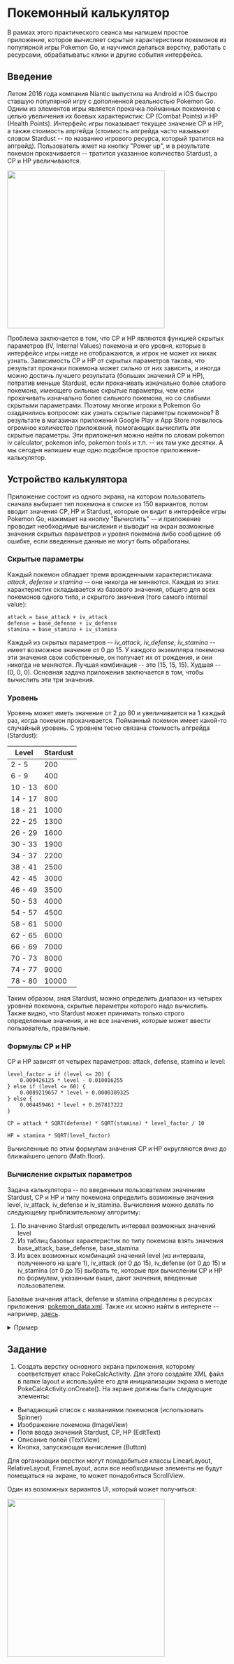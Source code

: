 # Покемонный калькулятор

В рамках этого практического сеанса мы напишем простое приложение, которое вычисляет скрытые характеристики покемонов из популярной игры Pokemon Go, и научимся делаться верстку, работать с ресурсами, обрабатыватьс клики и другие события интерфейса.

## Введение

Летом 2016 года компания Niantic выпустила на Android и iOS быстро ставшую популярной игру с дополненной реальностью Pokemon Go. Одним из элементов игры является прокачка пойманных покемонов с целью увеличения их боевых характеристик: CP (Combat Points) и HP (Health Points). Интерфейс игры показывает текущее значение CP и HP, а также стоимость апргейда (стоимость апгрейда часто назывыют словом Stardust -- по названию игрового ресурса, который тратится на апгрейд). Пользователь жмет на кнопку "Power up", и в результате покемон прокачивается -- тратится указанное количество Stardust, а CP и HP увеличиваются. 

<img src="https://github.com/dtrounine/pokecalc/blob/master/screenshots/pokemon_go/slowpoke.png" width=360px/>

Проблема заключается в том, что CP и HP являются функцией скрытых параметров (IV, Internal Values) покемона и его уровня, которые в интерфейсе игры нигде не отображаются, и игрок не может их никак узнать. Зависимость CP и HP от скрытых параметров такова, что результат прокачки покемона может сильно от них зависить, и иногда можно достичь лучшего результата (больших значений CP и HP), потратив меньше Stardust, если прокачивать изначально более слабого покемона, имеющего сильные скрытые параметры, чем если прокачивать изначально более сильного покемона, но со слабыми скрытыми параметрами. Поэтому многие игроки в Pokemon Go озадачились вопросом: как узнать скрытые параметры покемонов? В результате в магазинах приложений Google Play и App Store появилось огромное количество приложений, помогающих вычислить эти скрытые параметры. Эти приложения можно найти по словам pokemon iv calculator, pokemon info, pokemon tools и т.п. -- их там уже десятки. А мы сегодня напишем еще одно подобное простое приложение-калькулятор.

## Устройство калькулятора

Приложение состоит из одного экрана, на котором пользователь сначала выбирает тип покемона в списке из 150 вариантов, потом вводит значения CP, HP и Stardust, которые он видит в интерфейсе игры Pokemon Go, нажимает на кнопку "Вычислить" -- и приложение проводит необходимые вычисления и выводит на экран возможные значения скрытых параметров и уровня покемона либо сообщение об ошибке, если введенные данные не могут быть обработаны.

### Скрытые параметры

Каждый покемон обладает тремя врожденными характеристикама: *attack*, *defense* и *stamina* -- они никогда не меняются. Каждая из этих характеристик складывается из базового значения, общего для всех покемонов одного типа, и скрытого значнеия (того самого internal value):

```
attack = base_attack + iv_attack
defense = base_defense + iv_defense
stamina = base_stamina + iv_stamina
```

Каждый из скрытых параметров -- *iv_attack*, *iv_defense*, *iv_stamina* -- имеет возможное значение от 0 до 15. У каждого экземпляра покемона эти значения свои собственные, он получает их от рождения, и они никогда не меняются. Лучшая комбинация -- это (15, 15, 15). Худшая -- (0, 0, 0). Основная задача приложения заключается в том, чтобы вычислить эти три значения.

### Уровень

Уровень может иметь значение от 2 до 80 и увеличивается на 1 каждый раз, когда покемон прокачивается. Пойманный покемон имеет какой-то случайный уровень. С уровнем тесно связана стоимость апгрейда (Stardust):

Level | Stardust
----- | --------
2 - 5 | 200
6 - 9 | 400
10 - 13 | 600
14 - 17 | 800
18 - 21 | 1000
22 - 25 | 1300
26 - 29 | 1600
30 - 33 | 1900
34 - 37 | 2200
38 - 41 | 2500
42 - 45 | 3000
46 - 49 | 3500
50 - 53 | 4000
54 - 57 | 4500
58 - 61 | 5000
62 - 65 | 6000
66 - 69 | 7000
70 - 73 | 8000
74 - 77 | 9000
78 - 80 | 10000

Таким образом, зная Stardust, можно определить диапазон из четырех уровней покемона, скрытые параметры которого надо вычислить. Также видно, что Stardust может принимать только строго определенные значения, и не все значения, которые может ввести пользователь, правильные.

### Формулы CP и HP

CP и HP зависят от четырех параметров: attack, defense, stamina и level:

```
level_factor = if (level <= 20) {
    0.009426125 * level - 0.010016255
} else if (level <= 60) {
    0.0089219657 * level + 0.0000389325
} else {
    0.004459461 * level + 0.267817222
}

CP = attack * SQRT(defense) * SQRT(stamina) * level_factor / 10

HP = stamina * SQRT(level_factor)
```

Вычисленные по этим формулам значения CP и HP округляются *вниз* до ближайшего целого (Math.floor).

### Вычисление скрытых параметров

Задача калькулятора -- по введенным пользователем значениям Stardust, CP и HP и типу покемона определить возможные значения level, iv_attack, iv_defense и iv_stamina. Вычисления можно делать по следующему приблизительному алгоритму:

1. По значению Stardust определить интервал возможных значений level
2. Из таблиц базовых характеристик по типу покемона взять значения base_attack, base_defense, base_stamina
3. Из всех возможных комбинаций значений level (из интервала, полученного на шаге 1), iv_attack (от 0 до 15), iv_defense (от 0 до 15) и iv_stamina (от 0 до 15) выбрать те, которые при вычислении CP и HP по формулам, указанным выше, дают значения, введенные пользователем.

Базовые значения attack, defense и stamina определены в ресурсах приложения: [pokemon_data.xml](https://github.com/dtrounine/pokecalc/blob/master/app/src/main/res/values/pokemon_data.xml). Также их можно найти в интернете -- например, [здесь](http://www.pokemongodb.net/2016/07/pokemon-by-attack.html).

<details>
  <summary>Пример</summary>

Для пример вычислим скрытые параметры для слоупока со скриншота. 

Входные параметры:
```
CP = 449
HP = 94
Stardust = 1900
```

По значению Stardust=1900 определяем возможные значения level: 
```
level: 30, 31, 32, 33
```
Берем базовые значения для слоупока: 
```
base_attack = 110 
base_defense = 110
base_stamina = 180
```
Перебираем все возможные значения level, iv_attack, iv_defense, iv_stamina:
```
1) (level, iv_attack, iv_defense, iv_stamina) = (30, 0, 0, 0)

attack = base_attack + iv_attack = 110 + 0 = 110
defense = base_defense + iv_defense = 110 + 0 = 110
stamina = base_stamina + iv_stamina = 180 + 0 = 180
level_factor(30) = 0.0089219657 * 30 + 0.0000389325 = 0.2676979
CP = attack * SQRT(defense) * SQRT(stamina) * level_factor / 10
   = 110 * SQRT(110) * SQRT(180) * 0.2676979 / 10
   = 414.3528
   ~ 414
HP = stamina * SQRT(level_factor) = 180 * SQRT(0.2676979) = 93.13115
   ~ 93
   
Вычисленные значения CP=414 и HP=93 не совпадают с введенные пользователем CP=449 и HP=94, поэтому данные набор значений (30, 0, 0, 0) не включаем в ответ.
```
Продолжаем перебирать...
```
1843) (level, iv_attack, iv_defense, iv_stamina) = (30, 7, 3, 2)

attack = base_attack + iv_attack = 110 + 7 = 117
defense = base_defense + iv_defense = 110 + 3 = 113
stamina = base_stamina + iv_stamina = 180 + 2 = 182
level_factor(30) = 0.0089219657 * 30 + 3.89325e-05 = 0.2676979035
CP = attack * SQRT(defense) * SQRT(stamina) * level_factor / 10
   = 117 * SQRT(113) * SQRT(182) * 0.2676979035 / 10
   = 449.164834325939
   ~ 449
HP = stamina * SQRT(level_factor) = 182 * SQRT(0.2676979035) = 94.1659458378346
   ~ 94
   
Эти значения CP=449 и HP=94 совпадают со значениями, введенными пользователем -- включаем этот вариант (30, 7, 3, 2) в ответ.
```

В итоге после полного перебора 4*15*15*15 = 13500 вариантов, подходящими оказываются 12:

```
(30, 1, 15, 3)
(30, 2, 13, 3)
(30, 4, 9, 2)
(30, 5, 7, 2)
(30, 6, 5, 2)
(30, 7, 3, 2)
(31, 0, 11, 0)
(31, 1, 9, 0)
(31, 2, 7, 0)
(31, 3, 5, 0)
(31, 4, 3, 0)
(31, 5, 1, 0)
```
</details>

## Задание

1) Создать верстку основного экрана приложения, которому соответствует класс PokeCalcActivity. Для этого создайте XML файл в папке layout и используйте его для инициализации экрана в методе PokeCalcActivity.onCreate(). На экране должны быть следующие элементы:

* Выпадающий список с названиями покемонов (использовать Spinner)
* Изображение покемона (ImageView)
* Поля ввода значений Stardust, CP, HP (EditText)
* Описание полей (TextView)
* Кнопка, запускающая вычисление (Button)

Для организации верстки могут понадобиться классы LinearLayout, RelativeLayout, FrameLayout, асли все необходимые элементы не будут помещаться на экране, то может понадобиться ScrollView.

Один из возомжных вариантов UI, который может получиться:

<img src="https://github.com/dtrounine/pokecalc/blob/master/screenshots/poke_calc_layout.png" width="360px"/>
